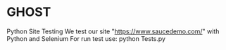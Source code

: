 # GHOST
Python Site Testing
We test our site "https://www.saucedemo.com/" with Python and Selenium
For run test use:
python Tests.py
